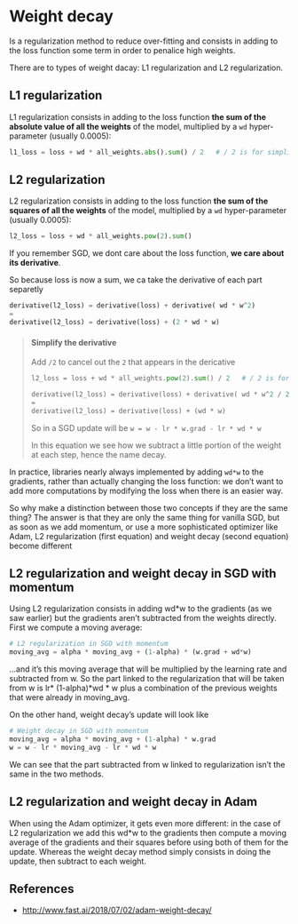 # Weight decay

Is a regularization method to reduce over-fitting
and consists in adding to the loss function some term in order to penalice high weights.

There are to types of weight dacay: L1 regularization and L2 regularization.


## L1 regularization

L1 regularization consists in adding to the loss function **the sum of the absolute value of all the weights** of the model,
multiplied by a `wd` hyper-parameter (usually 0.0005):

```python
l1_loss = loss + wd * all_weights.abs().sum() / 2   # / 2 is for simplify derivative
```

## L2 regularization

L2 regularization consists in adding to the loss function **the sum of the squares of all the weights** of the model,
multiplied by a `wd` hyper-parameter (usually 0.0005):

```python
l2_loss = loss + wd * all_weights.pow(2).sum()
```

If you remember SGD, we dont care about the loss function, **we care about its derivative**.

So because loss is now a sum, we ca take the derivative of each part separetly

```python
derivative(l2_loss) = derivative(loss) + derivative( wd * w^2)
=
derivative(l2_loss) = derivative(loss) + (2 * wd * w)
```

> #### Simplify the derivative
> Add `/2` to cancel out the `2` that appears in the dericative
>
> ```python
> l2_loss = loss + wd * all_weights.pow(2).sum() / 2   # / 2 is for simplify derivative
>
>derivative(l2_loss) = derivative(loss) + derivative( wd * w^2 / 2)
>=
>derivative(l2_loss) = derivative(loss) + (wd * w)
> ```
>
> So in a SGD update will be `w = w - lr * w.grad - lr * wd * w`
>
> In this equation we see how we subtract a little portion of the weight at each step, hence the name decay.

In practice, libraries nearly always implemented by adding `wd*w` to the gradients,
rather than actually changing the loss function:
we don’t want to add more computations by modifying the loss when there is an easier way.

So why make a distinction between those two concepts if they are the same thing?
The answer is that they are only the same thing for vanilla SGD,
but as soon as we add momentum, or use a more sophisticated optimizer like Adam,
L2 regularization (first equation) and weight decay (second equation) become different

## L2 regularization and weight decay in SGD with momentum

Using L2 regularization consists in adding wd*w to the gradients (as we saw earlier)
but the gradients aren’t subtracted from the weights directly. First we compute a moving average:

```python
# L2 regularization in SGD with momentum
moving_avg = alpha * moving_avg + (1-alpha) * (w.grad + wd*w)
```

…and it’s this moving average that will be multiplied by the learning rate and subtracted from w. So the part linked to the regularization that will be taken from w is lr* (1-alpha)*wd * w plus a combination of the previous weights that were already in moving_avg.

On the other hand, weight decay’s update will look like

```python
# Weight decay in SGD with momentum
moving_avg = alpha * moving_avg + (1-alpha) * w.grad 
w = w - lr * moving_avg - lr * wd * w
```
We can see that the part subtracted from w linked to regularization isn’t the same in the two methods.


## L2 regularization and weight decay in Adam

When using the Adam optimizer, it gets even more different:
in the case of L2 regularization we add this wd*w to the gradients then compute a moving average of the gradients and their squares before using both of them for the update. Whereas the weight decay method simply consists in doing the update, then subtract to each weight.






## References
* http://www.fast.ai/2018/07/02/adam-weight-decay/

